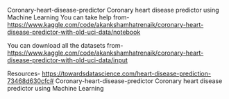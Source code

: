 Coronary-heart-disease-predictor
Coronary heart disease predictor using Machine Learning
You can take help from-
https://www.kaggle.com/code/akankshamhatrenaik/coronary-heart-disease-predictor-with-old-uci-data/notebook

You can download all the datasets from-
https://www.kaggle.com/code/akankshamhatrenaik/coronary-heart-disease-predictor-with-old-uci-data/input

Resources-
https://towardsdatascience.com/heart-disease-prediction-73468d630cfc# Coronary-heart-disease-predictor
Coronary heart disease predictor using Machine Learning
